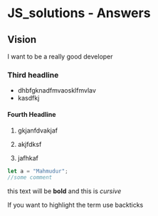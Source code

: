 # JS_solutions - Answers

## Vision

I want to be a really good developer

### Third headline

- dhbfgknadfmvaosklfmvlav
- kasdfkj

#### Fourth Headline

1. gkjanfdvakjaf

2) akjfdksf

3. jafhkaf

```js
let a = "Mahmudur";
//some comment
```

this text will be **bold** and this is _cursive_

If you want to highlight the term use backticks
